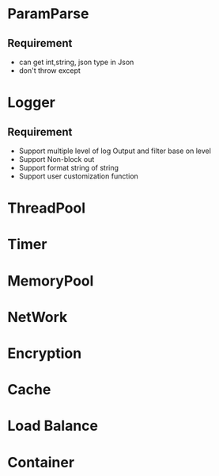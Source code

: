 # ParamParse

## Requirement

- can get int,string, json type in Json
- don't throw except

# Logger

## Requirement

- Support multiple level of log Output and filter base on level
- Support Non-block out
- Support format string of string
- Support user customization function

# ThreadPool

# Timer

# MemoryPool

# NetWork

# Encryption

# Cache

# Load Balance

# Container
